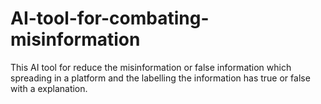 # AI-tool-for-combating-misinformation
This AI tool for reduce the misinformation or false information which spreading in a platform and the labelling the information has true or false with a explanation.
